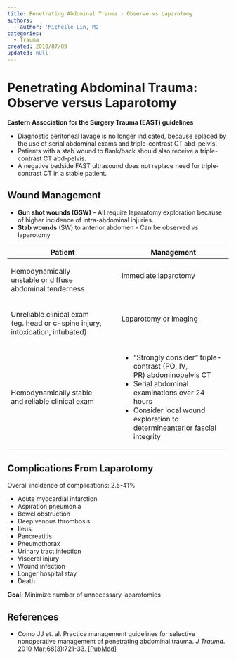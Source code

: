 ```yaml
---
title: Penetrating Abdominal Trauma - Observe vs Laparotomy
authors:
  - author: 'Michelle Lin, MD'
categories:
  - Trauma
created: 2010/07/09
updated: null
---
```


# Penetrating Abdominal Trauma: Observe versus Laparotomy

**Eastern Association for the Surgery Trauma (EAST) guidelines**

- Diagnostic peritoneal lavage is no longer indicated, because eplaced by the use of serial abdominal exams and triple-contrast CT abd-pelvis.
- Patients with a stab wound to flank/back should also receive a triple-contrast CT abd-pelvis.
- A negative bedside FAST ultrasound does not replace need for triple-contrast CT in a stable patient.

## Wound Management

- **Gun shot wounds (GSW)** – All require laparatomy exploration because of higher incidence of intra-abdominal injuries.
- **Stab wounds** (SW) to anterior abdomen - Can be observed vs laparotomy 

<table>
<colgroup>
<col width="50%" />
<col width="50%" />
</colgroup>
<thead>
<tr class="header">
<th><strong>Patient</strong></th>
<th><strong>Management</strong><br />
</th>
</tr>
</thead>
<tbody>
<tr class="odd">
<td><p>Hemodynamically <br />
unstable or diffuse <br />
abdominal tenderness <br />
</p></td>
<td><p>Immediate laparotomy </p>
<br />
</td>
</tr>
<tr class="even">
<td><p>Unreliable clinical exam <br />
(eg. head or c-spine injury, <br />
intoxication, intubated) </p></td>
<td><p>Laparotomy or imaging </p>
<br />
</td>
</tr>
<tr class="odd">
<td><p>Hemodynamically stable <br />
and reliable clinical exam <br />
</p></td>
<td><ul>
<li>“Strongly consider” triple-contrast (PO, IV, PR) abdominopelvis CT</li>
<li><span class="aglmd-moreinfo ui-moreinfo" data-iid="53aa2472d35d3ae92e0016b2">Serial abdominal examinations over 24 hours</span> </li>
<li><span class="aglmd-moreinfo ui-moreinfo" data-iid="53aa2472d35d3ae92e0016b3">Consider local wound exploration to determineanterior fascial integrity</span></li>
</ul></td>
</tr>
</tbody>
</table>

## Complications From Laparotomy

Overall incidence of complications: 2.5-41%

- Acute myocardial infarction
- Aspiration pneumonia
- Bowel obstruction
- Deep venous thrombosis
- Ileus
- Pancreatitis
- Pneumothorax
- Urinary tract infection
- Visceral injury
- Wound infection
- Longer hospital stay
- Death 

**Goal:** Minimize number of unnecessary laparotomies

## References

- Como JJ et. al. Practice management guidelines for selective nonoperative management of penetrating abdominal trauma. _J Trauma_. 2010 Mar;68(3):721-33. [[PubMed](http://www.ncbi.nlm.nih.gov/pubmed/20220426)]
